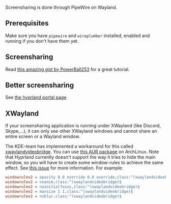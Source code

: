 Screensharing is done through PipeWire on Wayland.

## Prerequisites

Make sure you have `pipewire` and `wireplumber` installed, enabled and running
if you don't have them yet.

## Screensharing

Read
[this amazing gist by PowerBall253](https://gist.github.com/PowerBall253/2dea6ddf6974ba4e5d26c3139ffb7580)
for a great tutorial.

## Better screensharing

See [the hyprland portal page](../Hyprland-desktop-portal)

## XWayland

If your screensharing application is running under XWayland (like Discord, Skype,...), it can only see other XWayland windows and cannot share an entire screen or a Wayland window.

The KDE-team has implemented a workaround for this called [xwaylandvideobridge](https://invent.kde.org/system/xwaylandvideobridge). You can use [this AUR package](https://aur.archlinux.org/packages/xwaylandvideobridge-git) on ArchLinux.
Note that Hyprland currently doesn't support the way it tries to hide the main window, so you will have to create some window-rules to achieve the same effect. See [this issue](https://invent.kde.org/system/xwaylandvideobridge/-/issues/1) for more information. For example:
```ini
windowrulev2 = opacity 0.0 override 0.0 override,class:^(xwaylandvideobridge)$
windowrulev2 = noanim,class:^(xwaylandvideobridge)$
windowrulev2 = noinitialfocus,class:^(xwaylandvideobridge)$
windowrulev2 = maxsize 1 1,class:^(xwaylandvideobridge)$
windowrulev2 = noblur,class:^(xwaylandvideobridge)$
```

